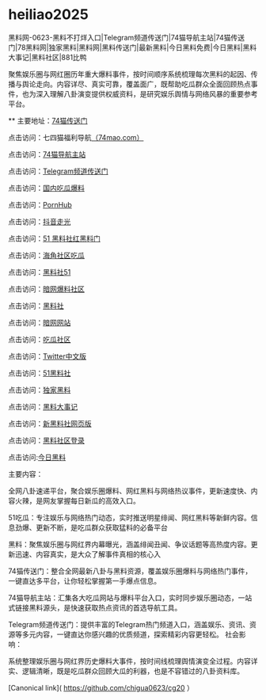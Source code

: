 # heiliao2025
黑料网-0623-黑料不打烊入口|Telegram频道传送门|74猫导航主站|74猫传送门|78黑料网|独家黑料|黑料网|黑料传送门|最新黑料|今日黑料免费|今日黑料|黑料大事记|黑料社区|881比鸭

聚焦娱乐圈与网红圈历年重大爆料事件，按时间顺序系统梳理每次黑料的起因、传播与舆论走向。内容详尽、真实可靠，覆盖面广，既帮助吃瓜群众全面回顾热点事件，也为深入理解八卦演变提供权威资料，是研究娱乐舆情与网络风暴的重要参考平台。

** 主要地址：<a href="https://74mao.com/">74猫传送门</a>

点击访问：七四猫福利导航<a href="https://74mao.com/">（74mao.com）</a>

点击访问：<a href="https://74mao.com/">74猫导航主站</a>

点击访问：<a href="https://74mao.com/">Telegram频道传送门</a>

点击访问：<a href="https://hl426.pages.dev/">国内吃瓜爆料</a>

点击访问：<a href="https://cg87-55.pages.dev/">PornHub</a>

点击访问：<a href="https://dy10-02.pages.dev/">抖音走光</a>

点击访问：<a href="https://hl441.pages.dev/">51 黑料社红黑料门</a>

点击访问：<a href="https://hj-1078.pages.dev/">海角社区吃瓜</a>

点击访问：<a href="https://hls-16.pages.dev/">黑料社51</a>

点击访问：<a href="https://aw3-05.pages.dev/">暗网爆料社区</a>

点击访问：<a href="https://hls-15.pages.dev/">黑料社</a>

点击访问：<a href="https://aw10-02.pages.dev/">暗网网站</a>

点击访问：<a href="https://cg863.pages.dev/">吃瓜社区</a>

点击访问：<a href="https://cg17-5.pages.dev/">Twitter中文版</a>

点击访问：<a href="https://hls-17.pages.dev/">51黑料社</a>

点击访问：<a href="https://hl428.pages.dev/">独家黑料</a>

点击访问：<a href="https://hl429.pages.dev/">黑料大事记</a>

点击访问：<a href="https://hls-07.pages.dev/">新黑料社网页版</a>

点击访问：<a href="https://hls-11.pages.dev/">黑料社区登录</a>

点击访问:<a href="https://91chiguazhongxin.pages.dev/">今日黑料</a>

主要内容：

全网八卦速递平台，聚合娱乐圈爆料、网红黑料与网络热议事件，更新速度快、内容火辣，是网友掌握每日新瓜的高效入口。

51吃瓜：专注娱乐与网络热门动态，实时推送明星绯闻、网红黑料等新鲜内容。信息劲爆、更新不断，是吃瓜群众获取猛料的必备平台

黑料：聚焦娱乐圈与网红界内幕曝光，涵盖绯闻丑闻、争议话题等高热度内容。更新迅速、内容真实，是大众了解事件真相的核心入

74猫传送门：整合全网最新八卦与黑料资源，覆盖娱乐圈爆料与网络热门事件，一键直达多平台，让你轻松掌握第一手爆点信息。

74猫导航主站：汇集各大吃瓜网站与爆料平台入口，实时同步娱乐圈动态，一站式链接黑料源头，是快速获取热点资讯的首选导航工具。

Telegram频道传送门：提供丰富的Telegram热门频道入口，涵盖娱乐、资讯、资源等多元内容，一键直达你感兴趣的优质频道，探索精彩内容更轻松。
社会影响：

系统整理娱乐圈与网红界历史爆料大事件，按时间线梳理舆情演变全过程。内容详实、逻辑清晰，既是吃瓜群众回顾大瓜的利器，也是不容错过的八卦资料库。

[Canonical link]( https://github.com/chigua0623/cg20 ）
